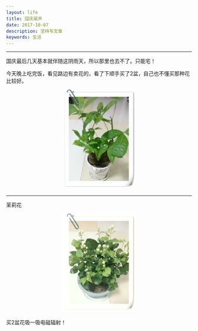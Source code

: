 ```yaml
---
layout: life
title: 国庆尾声
date: 2017-10-07
description: 坚持写文章
keywords: 生活
---
```


*************

国庆最后几天基本就伴随这阴雨天，所以那里也去不了。只能宅！

今天晚上吃完饭，看见路边有卖花的，看了下顺手买了2盆，自己也不懂买那种花比较好。

<center>
<img src="2017res/10-07/1.jpg" width="40%" height="40%" />
</center>

---

茉莉花
<center>
<img src="2017res/10-07/2.jpg" width="40%" height="40%" />
</center>

买2盆花吸一吸电磁辐射！


